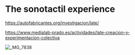 # The sonotactil experience
https://autofabricantes.org/investigacion/late/

https://www.medialab-prado.es/actividades/late-creacion-y-experimentacion-colectiva


![_MG_7838](https://user-images.githubusercontent.com/42608210/144230460-a851a6f7-d59a-4441-b37a-3419c49c4e3a.JPG)
